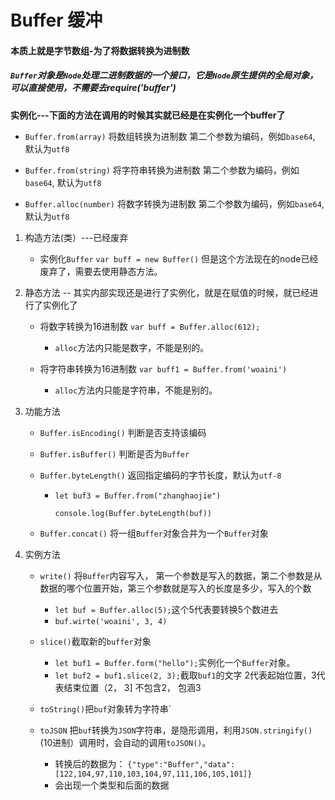 # Buffer 缓冲

####     本质上就是字节数组-为了将数据转换为进制数

##### `Buffer`对象是`Node`处理二进制数据的一个接口，它是`Node`原生提供的全局对象，可以直接使用，不需要去require('buffer')

**实例化---下面的方法在调用的时候其实就已经是在实例化一个buffer了**

- `Buffer.from(array)`   将数组转换为进制数 第二个参数为编码，例如`base64`, 默认为`utf8`

- `Buffer.from(string)` 将字符串转换为进制数 第二个参数为编码，例如`base64`, 默认为`utf8`

- `Buffer.alloc(number)` 将数字转换为进制数  第二个参数为编码，例如`base64`, 默认为`utf8`

  

1. 构造方法(类）---已经废弃

   - 实例化`Buffer`   `var buff = new Buffer()` 但是这个方法现在的node已经废弃了，需要去使用静态方法。

2. 静态方法 -- 其实内部实现还是进行了实例化，就是在赋值的时候，就已经进行了实例化了

   - 将数字转换为16进制数 `var buff = Buffer.alloc(612);`
     - `alloc`方法内只能是数字，不能是别的。

   - 将字符串转换为16进制数 `var buff1 = Buffer.from('woaini')`
     - `alloc`方法内只能是字符串，不能是别的。

3. 功能方法

   - `Buffer.isEncoding()` 判断是否支持该编码

   - `Buffer.isBuffer()` 判断是否为`Buffer`

   - `Buffer.byteLength()` 返回指定编码的字节长度，默认为`utf-8`

     - `let buf3 = Buffer.from("zhanghaojie")`

       `console.log(Buffer.byteLength(buf))`

   - `Buffer.concat()` 将一组`Buffer`对象合并为一个`Buffer`对象 

4. 实例方法

   - `write()` 将`Buffer`内容写入， 第一个参数是写入的数据，第二个参数是从数据的哪个位置开始，第三个参数就是写入的长度是多少，写入的个数

     -  `let buf = Buffer.alloc(5);`这个5代表要转换5个数进去
     - `buf.wirte('woaini', 3, 4)`

   - `slice()`截取新的`buffer`对象

     - `let buf1 = Buffer.form("hello");`实例化一个`Buffer`对象。
     - `let buf2 = buf1.slice(2, 3);`截取`buf1`的文字 2代表起始位置，3代表结束位置（2， 3] 不包含2， 包涵3

   - `toString()`把`buf`对象转为字符串`

   - `toJSON` 把`buf`转换为`JSON`字符串，是隐形调用，利用`JSON.stringify()` (10进制）调用时，会自动的调用`toJSON()`。

     - 转换后的数据为： `{"type":"Buffer","data":[122,104,97,110,103,104,97,111,106,105,101]}`
     - 会出现一个类型和后面的数据

     

     

     

     

